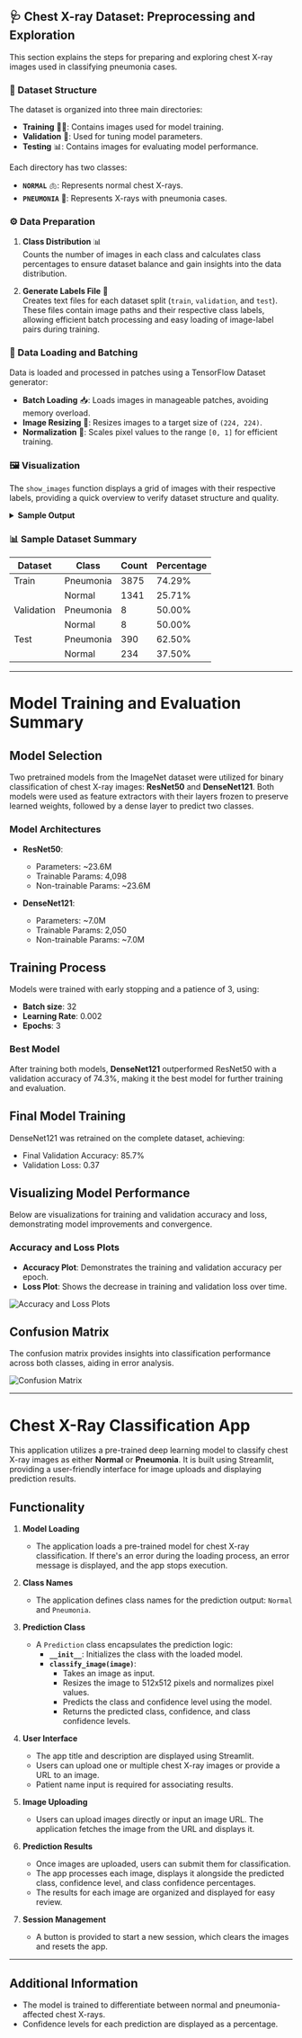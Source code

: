 ## 🩺 Chest X-ray Dataset: Preprocessing and Exploration

This section explains the steps for preparing and exploring chest X-ray images used in classifying pneumonia cases.

### 📂 Dataset Structure
The dataset is organized into three main directories:
- **Training** 🏋️‍♂️: Contains images used for model training.
- **Validation** 🧪: Used for tuning model parameters.
- **Testing** 📊: Contains images for evaluating model performance.

Each directory has two classes:
- **`NORMAL`** 🫁: Represents normal chest X-rays.
- **`PNEUMONIA`** 🤒: Represents X-rays with pneumonia cases.

### ⚙️ Data Preparation

1. **Class Distribution** 📊  
   Counts the number of images in each class and calculates class percentages to ensure dataset balance and gain insights into the data distribution.

2. **Generate Labels File** 📝  
   Creates text files for each dataset split (`train`, `validation`, and `test`). These files contain image paths and their respective class labels, allowing efficient batch processing and easy loading of image-label pairs during training.

### 🔄 Data Loading and Batching
Data is loaded and processed in patches using a TensorFlow Dataset generator:
- **Batch Loading** 📥: Loads images in manageable patches, avoiding memory overload.
- **Image Resizing** 🔄: Resizes images to a target size of `(224, 224)`.
- **Normalization** 🔄: Scales pixel values to the range `[0, 1]` for efficient training.

### 🖼️ Visualization
The `show_images` function displays a grid of images with their respective labels, providing a quick overview to verify dataset structure and quality.

<details>
<summary><strong>Sample Output</strong></summary>
  
| 🫁 **Normal** | 🤒 **Pneumonia** |
|---------------|------------------|
| ![Normal X-ray](images/normal.png) | ![Pneumonia X-ray](images/pneu.png) |

</details>

### 📊 Sample Dataset Summary
| Dataset   | Class       | Count | Percentage |
|-----------|-------------|-------|------------|
| Train     | Pneumonia   | 3875  | 74.29%     |
|           | Normal      | 1341  | 25.71%     |
| Validation| Pneumonia   | 8     | 50.00%     |
|           | Normal      | 8     | 50.00%     |
| Test      | Pneumonia   | 390   | 62.50%     |
|           | Normal      | 234   | 37.50%     |

----

# Model Training and Evaluation Summary
## Model Selection
Two pretrained models from the ImageNet dataset were utilized for binary classification of chest X-ray images: **ResNet50** and **DenseNet121**. Both models were used as feature extractors with their layers frozen to preserve learned weights, followed by a dense layer to predict two classes.

### Model Architectures
- **ResNet50**:
  - Parameters: ~23.6M
  - Trainable Params: 4,098
  - Non-trainable Params: ~23.6M

- **DenseNet121**:
  - Parameters: ~7.0M
  - Trainable Params: 2,050
  - Non-trainable Params: ~7.0M

## Training Process
Models were trained with early stopping and a patience of 3, using:
- **Batch size**: 32
- **Learning Rate**: 0.002
- **Epochs**: 3

### Best Model
After training both models, **DenseNet121** outperformed ResNet50 with a validation accuracy of 74.3%, making it the best model for further training and evaluation.

## Final Model Training
DenseNet121 was retrained on the complete dataset, achieving:
- Final Validation Accuracy: 85.7%
- Validation Loss: 0.37

## Visualizing Model Performance
Below are visualizations for training and validation accuracy and loss, demonstrating model improvements and convergence.

### Accuracy and Loss Plots
- **Accuracy Plot**: Demonstrates the training and validation accuracy per epoch.
- **Loss Plot**: Shows the decrease in training and validation loss over time.

![Accuracy and Loss Plots](images/loss.png)

## Confusion Matrix
The confusion matrix provides insights into classification performance across both classes, aiding in error analysis.

![Confusion Matrix](images/conf.png)

---
# Chest X-Ray Classification App

This application utilizes a pre-trained deep learning model to classify chest X-ray images as either **Normal** or **Pneumonia**. It is built using Streamlit, providing a user-friendly interface for image uploads and displaying prediction results.

## Functionality

1. **Model Loading**
   - The application loads a pre-trained model for chest X-ray classification. If there's an error during the loading process, an error message is displayed, and the app stops execution.

2. **Class Names**
   - The application defines class names for the prediction output: `Normal` and `Pneumonia`.

3. **Prediction Class**
   - A `Prediction` class encapsulates the prediction logic:
     - **`__init__`**: Initializes the class with the loaded model.
     - **`classify_image(image)`**: 
       - Takes an image as input.
       - Resizes the image to 512x512 pixels and normalizes pixel values.
       - Predicts the class and confidence level using the model.
       - Returns the predicted class, confidence, and class confidence levels.

4. **User Interface**
   - The app title and description are displayed using Streamlit.
   - Users can upload one or multiple chest X-ray images or provide a URL to an image.
   - Patient name input is required for associating results.

5. **Image Uploading**
   - Users can upload images directly or input an image URL. The application fetches the image from the URL and displays it.

6. **Prediction Results**
   - Once images are uploaded, users can submit them for classification.
   - The app processes each image, displays it alongside the predicted class, confidence level, and class confidence percentages.
   - The results for each image are organized and displayed for easy review.

7. **Session Management**
   - A button is provided to start a new session, which clears the images and resets the app.
----
## Additional Information
- The model is trained to differentiate between normal and pneumonia-affected chest X-rays.
- Confidence levels for each prediction are displayed as a percentage.



